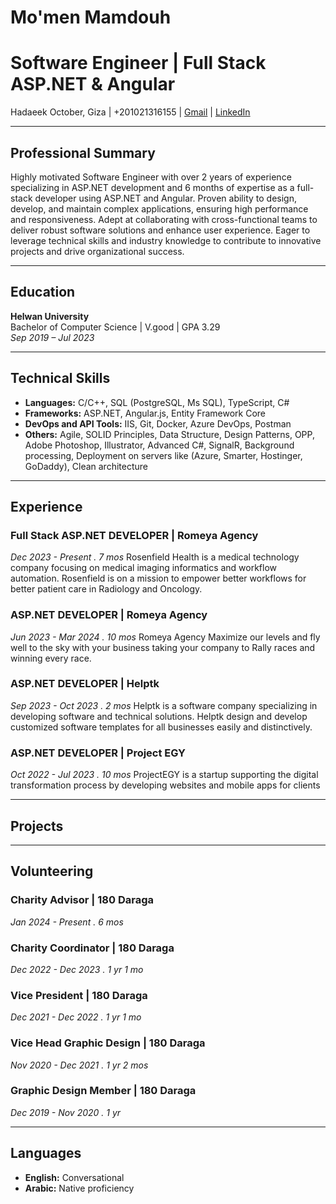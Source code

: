# Mo'men Mamdouh 
# Software Engineer |  Full Stack ASP.NET & Angular

Hadaeek October, Giza | +201021316155 | [Gmail](momenmamdouh982@gmail.com) | [LinkedIn](https://www.linkedin.com/in/mo-men-mamdouh-02070319b)

---

## Professional Summary

Highly motivated Software Engineer with over 2 years of experience specializing in ASP.NET development and 6 months of expertise as a full-stack developer using ASP.NET and Angular. Proven ability to design, develop, and maintain complex applications, ensuring high performance and responsiveness. Adept at collaborating with cross-functional teams to deliver robust software solutions and enhance user experience. Eager to leverage technical skills and industry knowledge to contribute to innovative projects and drive organizational success.

---

## Education

**Helwan University**  
Bachelor of Computer Science | V.good | GPA 3.29<br>
_Sep 2019 – Jul 2023_

---

## Technical Skills

- **Languages:** C/C++, SQL (PostgreSQL, Ms SQL), TypeScript, C#
- **Frameworks:** ASP.NET, Angular.js, Entity Framework Core
- **DevOps and API Tools:** IIS, Git, Docker, Azure DevOps, Postman
- **Others:** Agile, SOLID Principles, Data Structure, Design Patterns, OPP, Adobe Photoshop, Illustrator, Advanced C#, SignalR, Background processing, Deployment on servers like (Azure, Smarter, Hostinger, GoDaddy), Clean architecture

---

## Experience

### Full Stack ASP.NET DEVELOPER | Romeya Agency  
_Dec 2023 - Present . 7 mos_
Rosenfield Health is a medical technology company focusing on medical imaging informatics and workflow automation. Rosenfield is on a mission to empower better workflows for better patient care in Radiology and Oncology.

### ASP.NET DEVELOPER | Romeya Agency  
_Jun 2023 - Mar 2024 . 10 mos_
Romeya Agency Maximize our levels and fly well to the sky with your business taking your company to Rally races and winning every race.

### ASP.NET DEVELOPER | Helptk  
_Sep 2023 - Oct 2023 . 2 mos_
Helptk is a software company specializing in developing software and technical solutions. Helptk design and develop customized software templates for all businesses easily and distinctively.

### ASP.NET DEVELOPER | Project EGY  
_Oct 2022 - Jul 2023 . 10 mos_
ProjectEGY is a startup supporting the digital transformation process by developing websites and mobile apps for clients

---

## Projects



---

## Volunteering

### Charity Advisor | 180 Daraga 
_Jan 2024 - Present . 6 mos_

### Charity Coordinator | 180 Daraga 
_Dec 2022 - Dec 2023 . 1 yr 1 mo_

### Vice President | 180 Daraga 
_Dec 2021 - Dec 2022 . 1 yr 1 mo_

### Vice Head Graphic Design | 180 Daraga 
_Nov 2020 - Dec 2021 . 1 yr 2 mos_

### Graphic Design Member | 180 Daraga 
_Dec 2019 - Nov 2020 . 1 yr_

---

## Languages

- **English:** Conversational
- **Arabic:** Native proficiency
